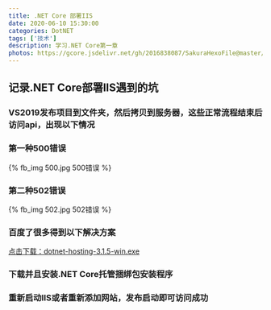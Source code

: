 ```yaml
---
title: .NET Core 部署IIS
date: 2020-06-10 15:30:00
categories: DotNET
tags: ['技术'] 
description: 学习.NET Core第一章
photos: https://gcore.jsdelivr.net/gh/2016838087/SakuraHexoFile@master/themes/images/background/36.jpg
---
```

## 记录.NET Core部署IIS遇到的坑
<!-- more -->
### VS2019发布项目到文件夹，然后拷贝到服务器，这些正常流程结束后访问api，出现以下情况

### 第一种500错误
{% fb_img 500.jpg 500错误 %}

### 第二种502错误
{% fb_img 502.jpg 502错误 %}

### 百度了很多得到以下解决方案

[点击下载：dotnet-hosting-3.1.5-win.exe](https://download.visualstudio.microsoft.com/download/pr/7c30d3a1-f519-4167-b850-b9c49bf2aa0e/dbfa957a76a41a1e1795f59d400d4ccd/dotnet-hosting-3.1.5-win.exe "下载地址")

### 下载并且安装.NET Core托管捆绑包安装程序

### 重新启动IIS或者重新添加网站，发布启动即可访问成功